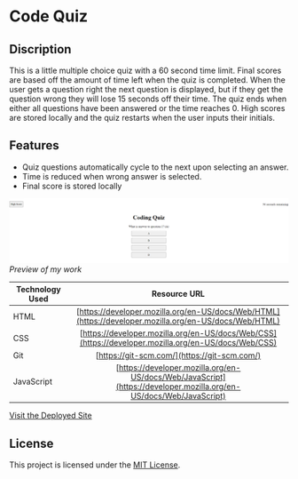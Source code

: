 # Code Quiz

## Discription
This is a little multiple choice quiz with a 60 second time limit. Final scores are based off the amount of time left when the quiz is completed. When the user gets a question right the next question is displayed, but if they get the question wrong they will lose 15 seconds off their time. The quiz ends when either all questions have been answered or the time reaches 0. High scores are stored locally and the quiz restarts when the user inputs their initials.

## Features
- Quiz questions automatically cycle to the next upon selecting an answer.
- Time is reduced when wrong answer is selected.
- Final score is stored locally

![Preview of my work](./assets/images/quiz.png)
*Preview of my work*




Technology Used         | Resource URL           | 
| ------------- |:-------------:| 
| HTML       | [https://developer.mozilla.org/en-US/docs/Web/HTML](https://developer.mozilla.org/en-US/docs/Web/HTML) | 
| CSS        | [https://developer.mozilla.org/en-US/docs/Web/CSS](https://developer.mozilla.org/en-US/docs/Web/CSS)      |   
| Git        | [https://git-scm.com/](https://git-scm.com/)     |    
| JavaScript | [https://developer.mozilla.org/en-US/docs/Web/JavaScript](https://developer.mozilla.org/en-US/docs/Web/JavaScript) |
 [Visit the Deployed Site]( https://andrewchall92.github.io/code-quiz/)

 ## License
 This project is licensed under the [MIT License](LICENSE).
